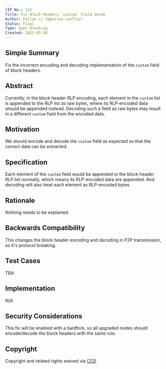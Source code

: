 ```yaml
---
CIP No.: 112
Title: Fix Block Headers `custom` Field Serde
Author: Peilun Li (@peilun-conflux)
Status: Final
Type: Spec Breaking
Created: 2023-05-08
---
```


## Simple Summary
<!--"If you can't explain it simply, you don't understand it well enough." Provide a simplified and layman-accessible explanation of the CIP.-->
Fix the incorrect encoding and decoding implementation of the `custom` field of block headers.

## Abstract
<!--A short (~200 word) description of the technical issue being addressed.-->
Currently, in the block header RLP encoding, each element in the `custom` list is appended to the RLP list as raw bytes, where its RLP-encoded data should be appended instead. Decoding such a field as raw bytes may result in a different `custom` field from the encoded data.

## Motivation
<!--The motivation is critical for CIPs that want to change the Conflux protocol. It should clearly explain why the existing protocol specification is inadequate to address the problem that the CIP solves. CIP submissions without sufficient motivation may be rejected outright.-->
We should encode and decode the `custom` field as expected so that the correct data can be extracted.

## Specification
<!--The technical specification should describe the syntax and semantics of any new feature. The specification should be detailed enough to allow competing, interoperable implementations for any of the current Conflux platforms ([conflux-rust](https://github.com/Conflux-Chain/conflux-rust)).-->
Each element of the `custom` field would be appended to the block header RLP list normally, which means its RLP-encoded data are appended. And decoding will also treat each element as RLP-encoded bytes.

## Rationale
<!--The rationale fleshes out the specification by describing what motivated the design and why particular design decisions were made. It should describe alternate designs that were considered and related work, e.g. how the feature is supported in other languages. The rationale may also provide evidence of consensus within the community, and should discuss important objections or concerns raised during discussion.-->
Nothing needs to be explained. 

## Backwards Compatibility
<!--All CIPs that introduce backwards incompatibilities must include a section describing these incompatibilities and their severity. The CIP must explain how the author proposes to deal with these incompatibilities. CIP submissions without a sufficient backwards compatibility treatise may be rejected outright.-->
This changes the block header encoding and decoding in P2P transmission, so it's protocol breaking.

## Test Cases
<!--Test cases for an implementation are mandatory for CIPs that are affecting consensus changes. Other CIPs can choose to include links to test cases if applicable.-->
TBA

## Implementation
<!--The implementations must be completed before any CIP is given status "Final", but it need not be completed before the CIP is accepted. While there is merit to the approach of reaching consensus on the specification and rationale before writing code, the principle of "rough consensus and running code" is still useful when it comes to resolving many discussions of API details.-->
N/A

## Security Considerations
<!--All CIPs must contain a section that discusses the security implications/considerations relevant to the proposed change. Include information that might be important for security discussions, surfaces risks and can be used throughout the life cycle of the proposal. E.g. include security-relevant design decisions, concerns, important discussions, implementation-specific guidance and pitfalls, an outline of threats and risks and how they are being addressed. CIP submissions missing the "Security Considerations" section will be rejected. a CIP cannot proceed to status "Final" without a Security Considerations discussion deemed sufficient by the reviewers.-->
This fix will be enabled with a hardfork, so all upgraded nodes should encode/decode the block headers with the same rule. 

## Copyright
Copyright and related rights waived via [CC0](https://creativecommons.org/publicdomain/zero/1.0/).
